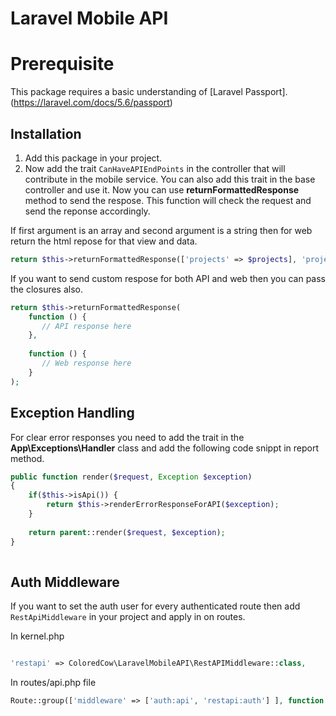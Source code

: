 # Laravel Mobile API

# Prerequisite

This package requires a basic understanding of [Laravel Passport].(https://laravel.com/docs/5.6/passport)


## Installation

1. Add this package in your project. 
2. Now add the trait `CanHaveAPIEndPoints` in the controller that will contribute in the mobile service. You can also add this trait in the base controller and use it. Now you can use **returnFormattedResponse** method to send the respose. This function will check the request and send the reponse accordingly.

If first argument is an array and second argument is a string then for web return the html repose for that view and data. 

```php
return $this->returnFormattedResponse(['projects' => $projects], 'project.index');
```

If you want to send custom respose for both API and web then you can pass the closures also. 

```php
return $this->returnFormattedResponse(
    function () {
       // API response here
    },
    
    function () {
       // Web response here
    }
);
```

## Exception Handling 

For clear error responses you need to add the trait in the **App\Exceptions\Handler** class and add the following code snippt in report method. 

```php
public function render($request, Exception $exception)
{
    if($this->isApi()) {
        return $this->renderErrorResponseForAPI($exception);
    }
    
    return parent::render($request, $exception);
}
    
```


## Auth Middleware

If you want to set the auth user for every authenticated route then add `RestApiMiddleware` in your project and apply in on routes. 

In kernel.php
```php

'restapi' => ColoredCow\LaravelMobileAPI\RestAPIMiddleware::class,
```

In routes/api.php file
```php
Route::group(['middleware' => ['auth:api', 'restapi:auth'] ], function () ...

```
